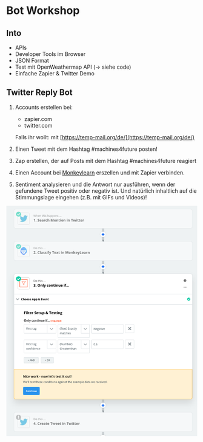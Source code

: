 # Bot Workshop

## Into
- APIs 
- Developer Tools im Browser
- JSON Format
- Test mit OpenWeathermap API (-> siehe code)
- Einfache Zapier & Twitter Demo

## Twitter Reply Bot
1) Accounts erstellen bei:
    - zapier.com
    - twitter.com

    Falls ihr wollt: mit [https://temp-mail.org/de/](https://temp-mail.org/de/)

2) Einen Tweet mit dem Hashtag #machines4future posten!

3) Zap erstellen, der auf Posts mit dem Hashtag #machines4future reagiert

4) Einen Account bei [Monkeylearn](https://monkeylearn.com) erszellen und mit Zapier verbinden.

5) Sentiment analysieren und die Antwort nur ausführen, wenn der gefundene Tweet positiv oder negativ ist. Und natürlich inhaltlich auf die Stimmungslage eingehen (z.B. mit GIFs und Videos)!

![](img/zapier-twitter.png)


